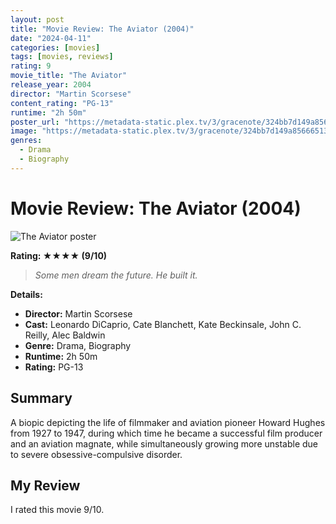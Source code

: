 ```yaml
---
layout: post
title: "Movie Review: The Aviator (2004)"
date: "2024-04-11"
categories: [movies]
tags: [movies, reviews]
rating: 9
movie_title: "The Aviator"
release_year: 2004
director: "Martin Scorsese"
content_rating: "PG-13"
runtime: "2h 50m"
poster_url: "https://metadata-static.plex.tv/3/gracenote/324bb7d149a8566651332cf5975d8d74.jpg"
image: "https://metadata-static.plex.tv/3/gracenote/324bb7d149a8566651332cf5975d8d74.jpg"
genres: 
  - Drama
  - Biography
---
```


# Movie Review: The Aviator (2004)


<div class="movie-poster">
  <img src="https://metadata-static.plex.tv/3/gracenote/324bb7d149a8566651332cf5975d8d74.jpg" alt="The Aviator poster" />
</div>


**Rating: ★★★★ (9/10)**


> *Some men dream the future. He built it.*


**Details:**
- **Director:** Martin Scorsese
- **Cast:** Leonardo DiCaprio, Cate Blanchett, Kate Beckinsale, John C. Reilly, Alec Baldwin
- **Genre:** Drama, Biography
- **Runtime:** 2h 50m
- **Rating:** PG-13

## Summary

A biopic depicting the life of filmmaker and aviation pioneer Howard Hughes from 1927 to 1947, during which time he became a successful film producer and an aviation magnate, while simultaneously growing more unstable due to severe obsessive-compulsive disorder.

## My Review

I rated this movie 9/10.


